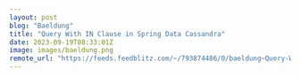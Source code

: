 ```yaml
---
layout: post
blog: "Baeldung"
title: "Query With IN Clause in Spring Data Cassandra"
date: 2023-09-19T08:33:01Z
image: images/baeldung.png
remote_url: "https://feeds.feedblitz.com/~/793874486/0/baeldung~Query-With-IN-Clause-in-Spring-Data-Cassandra"
---
```

